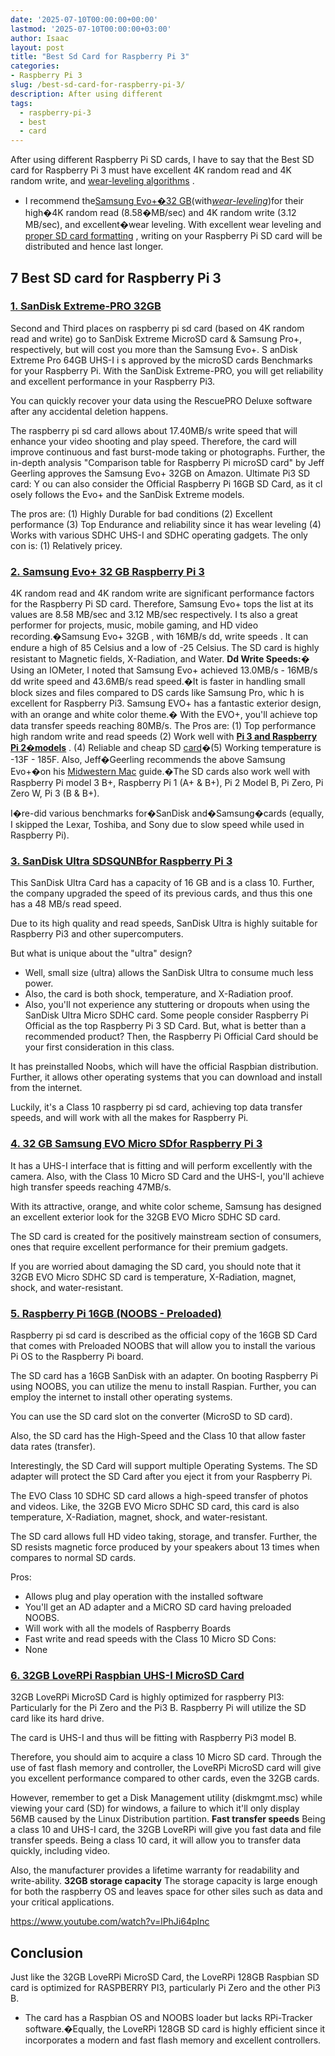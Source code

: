 ```yaml
---
date: '2025-07-10T00:00:00+00:00'
lastmod: '2025-07-10T00:00:00+03:00'
author: Isaac
layout: post
title: "Best Sd Card for Raspberry Pi 3"
categories:
- Raspberry Pi 3
slug: /best-sd-card-for-raspberry-pi-3/
description: After using different
tags: 
  - raspberry-pi-3
  - best
  - card
---
```

After using different
Raspberry Pi
SD cards, I have to say that the Best SD card for Raspberry Pi 3 must have excellent 4K random read and 4K random write, and
[wear-leveling algorithms](https://www.delkin.com/blog/learning-the-basics-about-ssd-wear-leveling-algorithms/)
.
- I recommend the[Samsung Evo+�32 GB](https://www.amazon.com/dp/B00WR4IJBE/?tag=p-policy-20)(with[*wear-leveling*](http://en.wikipedia.org/wiki/Wear_leveling))for their high�4K random read (8.58�MB/sec) and 4K random write (3.12 MB/sec), and excellent�wear leveling.
With excellent wear leveling and
[proper SD card formatting](https://pestpolicy.com/how-to-format-sd-card-to-fat32/)
, writing on your Raspberry Pi SD card will be distributed and hence last longer.
## **7 Best SD card for Raspberry Pi 3**
### [1. SanDisk Extreme-PRO 32GB](https://www.amazon.com/gp/product/B00NUB3530/?tag=p-policy-20)
Second and Third places on raspberry pi sd card (based on 4K random read and write) go to SanDisk Extreme MicroSD card & Samsung Pro+, respectively, but will cost you more than the Samsung Evo+.
S
anDisk Extreme Pro 64GB UHS-I i
s approved by the microSD cards Benchmarks
for your Raspberry Pi. With the SanDisk Extreme-PRO, you will get reliability and excellent performance in your Raspberry Pi3.

You can quickly recover your data using the RescuePRO Deluxe software after any accidental deletion happens.

The raspberry pi sd card allows about 17.40MB/s write speed that will enhance your video shooting and play speed. Therefore, the card will improve continuous and fast burst-mode taking or photographs.
Further, the in-depth analysis "Comparison table for Raspberry Pi microSD card" by Jeff Geerling approves the Samsung Evo+ 32GB on Amazon.
Ultimate Pi3 SD card: Y
ou can also consider the Official Raspberry Pi 16GB SD Card, as it cl
osely follows the Evo+ and the SanDisk Extreme models.

The pros are: (1) Highly Durable for bad conditions (2) Excellent performance (3) Top Endurance and reliability since it has wear leveling (4) Works with various SDHC UHS-I and SDHC operating gadgets. The only con is: (1) Relatively pricey.
### [2. Samsung Evo+ 32 GB Raspberry Pi 3](https://www.amazon.com/dp/B00WR4IJBE/?tag=p-policy-20)
4K random read and 4K random write are significant performance factors for the Raspberry Pi SD card. Therefore,
Samsung Evo+ tops the list at its values are
8.58 MB/sec and 3.12 MB/sec respectively.
I
ts also a great performer for projects, music, mobile gaming, and HD video recording.�Samsung Evo+ 32GB
, with 16MB/s dd, write speeds
. It can endure a high of 85 Celsius and a low of -25 Celsius. The SD card is highly resistant to Magnetic fields, X-Radiation, and Water.
**Dd Write Speeds:�**
Using an IOMeter, I noted that
Samsung Evo+
achieved 13.0MB/s -
16MB/s dd write speed
and 43.6MB/s read speed.�It is faster in handling small block sizes and files compared to DS cards like Samsung Pro, whic
h is excellent for Raspberry Pi3.
Samsung EVO+ has a fantastic exterior design, with an orange and white color theme.� With the EVO+, you'll achieve top data transfer speeds reaching 80MB/s.
The Pros are: (1) Top performance  high random write and read speeds (2) Work well with
[**Pi 3 and Raspberry Pi 2�models**](https://pestpolicy.com/[raspberry-pi-3](/posts/best-pcie-wireless-card-for-gaming/)-vs-2/)
. (4) Reliable and cheap SD [card](/posts/how-to-format-sd-card-to-fat32/)�(5) Working temperature is -13F - 185F.
Also, Jeff�Geerling recommends the above
Samsung
Evo+�on his
[Midwestern Mac](http://www.midwesternmac.com/blogs/jeff-geerling/raspberry-pi-microsd-card)
guide.�The SD cards also work well with Raspberry Pi model 3 B+, Raspberry Pi 1 (A+ & B+), Pi
2 Model B, Pi Zero, Pi Zero W, Pi 3 (B & B+).

I�re-did various benchmarks for�SanDisk and�Samsung�cards (equally, I skipped the Lexar, Toshiba, and Sony due to slow speed while used in Raspberry Pi).
### [3. SanDisk Ultra SDSQUNB**for Raspberry Pi 3**](https://www.amazon.com/dp/B010NE3U2M/?tag=p-policy-20)
This SanDisk Ultra Card has a capacity of 16 GB and is a class 10. Further, the company upgraded the speed of its previous cards, and thus this one has a 48 MB/s read speed.

Due to its high quality and read speeds, SanDisk Ultra is highly suitable for Raspberry Pi3 and other supercomputers.

But what is unique about the "ultra" design?
- Well, small size (ultra) allows the SanDisk Ultra to consume much less power.
- Also, the card is both shock, temperature, and X-Radiation proof.
- Also, you'll not experience any stuttering or dropouts when using the SanDisk Ultra Micro SDHC card.
Some people consider Raspberry Pi Official as the top Raspberry Pi 3 SD Card. But, what is better than a recommended product? Then, the Raspberry Pi Official Card should be your first consideration in this class.

It has preinstalled Noobs, which will have the official Raspbian distribution. Further, it allows other operating systems that you can download and install from the internet.

Luckily, it's a Class 10 raspberry pi sd card, achieving top data transfer speeds, and will work with all the makes for Raspberry Pi.
### [4. 32 GB Samsung EVO Micro SD**for Raspberry Pi 3**](https://www.amazon.com/dp/B06XWMQ81P/?tag=p-policy-20)
It has a UHS-I interface that is fitting and will perform excellently with the camera. Also, with the Class 10 Micro SD Card and the UHS-I, you'll achieve high transfer speeds reaching 47MB/s.

With its attractive, orange, and white color scheme, Samsung has designed an excellent exterior look for the 32GB EVO Micro SDHC SD card.

The SD card is created for the positively mainstream section of consumers, ones that require excellent performance for their premium gadgets.

If you are worried about damaging the SD card, you should note that it 32GB EVO Micro SDHC SD card is temperature, X-Radiation, magnet, shock, and water-resistant.
### [5. Raspberry Pi 16GB (NOOBS - Preloaded)](https://www.amazon.com/dp/B01H5ZNOYG/?tag=p-policy-20)
Raspberry pi sd card is described as the official copy of the 16GB SD Card that comes with Preloaded NOOBS that will allow you to install the various Pi OS to the Raspberry Pi board.

The SD card has a 16GB SanDisk with an adapter. On booting Raspberry Pi using NOOBS, you can utilize the menu to install Raspian. Further, you can employ the internet to install other operating systems.

You can use the SD card slot on the converter (MicroSD to SD card).

Also, the SD card has the High-Speed and the Class 10 that allow faster data rates (transfer).

Interestingly, the SD Card will support multiple Operating Systems. The SD adapter will protect the SD Card after you eject it from your Raspberry Pi.

The EVO Class 10 SDHC SD card allows a high-speed transfer of photos and videos. Like, the 32GB EVO Micro SDHC SD card, this card is also temperature, X-Radiation, magnet, shock, and water-resistant.

The SD card allows full HD video taking, storage, and transfer. Further, the SD resists magnetic force produced by your speakers about 13 times when compares to normal SD cards.

Pros:
- Allows plug and play operation with the installed software
- You'll get an AD adapter and a MiCRO SD card having preloaded NOOBS.
- Will work with all the models of Raspberry Boards
- Fast write and read speeds with the Class 10 Micro SD
Cons:
- None
### [6. 32GB LoveRPi Raspbian UHS-I MicroSD Card](https://www.amazon.com/dp/B01J56UIYM/?tag=p-policy-20)
32GB LoveRPi MicroSD Card is highly optimized for raspberry PI3: Particularly for the Pi Zero and the Pi3 B. Raspberry Pi will utilize the SD card like its hard drive.

The card is UHS-I and thus will be fitting with Raspberry Pi3 model B.

Therefore, you should aim to acquire a class 10 Micro SD card. Through the use of fast flash memory and controller, the LoveRPi MicroSD card will give you excellent performance compared to other cards, even the 32GB cards.

However, remember to get a Disk Management utility (diskmgmt.msc) while viewing your card (SD) for windows, a failure to which it'll only display 56MB caused by the Linux Distribution partition.
**Fast transfer speeds**
Being a class 10 and UHS-I card, the 32GB LoveRPi will give you fast data and file transfer speeds. Being a class 10 card, it will allow you to transfer data quickly, including video.

Also, the manufacturer provides a lifetime warranty for readability and write-ability.
**32GB storage capacity**
The storage capacity is large enough for both the raspberry OS and leaves space for other siles such as data and your critical applications.

https://www.youtube.com/watch?v=lPhJi64pInc
## Conclusion
Just like the 32GB LoveRPi MicroSD Card, the LoveRPi 128GB Raspbian SD card is optimized for RASPBERRY PI3, particularly Pi Zero and the other Pi3 B.
- The card has a Raspbian OS and NOOBS loader but lacks RPi-Tracker software.�Equally, the LoveRPi 128GB SD card is highly efficient since it incorporates a modern and fast flash memory and excellent controllers.
